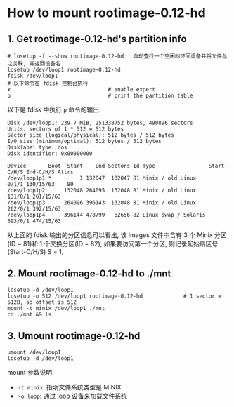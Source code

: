 # How to mount rootimage-0.12-hd

## 1. Get rootimage-0.12-hd's partition info
```shell
# losetup -f --show rootimage-0.12-hd   自动查找一个空闲的环回设备并将文件与之关联, 并返回设备名
losetup /dev/loop1 rootimage-0.12-hd
fdisk /dev/loop1
# 以下命令在 fdisk 控制台执行
x                               # enable expert
p                               # print the partition table
```

以下是 fdisk 中执行 `p` 命令的输出: 
```
Disk /dev/loop1: 239.7 MiB, 251338752 bytes, 490896 sectors
Units: sectors of 1 * 512 = 512 bytes
Sector size (logical/physical): 512 bytes / 512 bytes
I/O size (minimum/optimal): 512 bytes / 512 bytes
Disklabel type: dos
Disk identifier: 0x00000000

Device       Boot  Start    End Sectors Id Type                 Start-C/H/S End-C/H/S Attrs
/dev/loop1p1 *         1 132047  132047 81 Minix / old Linux          0/1/1 130/15/63    80
/dev/loop1p2      132048 264095  132048 81 Minix / old Linux        131/0/1 261/15/63 
/dev/loop1p3      264096 396143  132048 81 Minix / old Linux        262/0/1 392/15/63 
/dev/loop1p4      396144 478799   82656 82 Linux swap / Solaris     393/0/1 474/15/63 
```

从上面的 fdisk 输出的分区信息可以看出, 该 Images 文件中含有 3 个 Minix 分区(ID = 81)和 1 个交换分区(ID = 82), 如果要访问第一个分区, 则记录起始扇区号(Start-C/H/S) S = 1, 

## 2. Mount rootimage-0.12-hd to ./mnt

```shell
losetup -d /dev/loop1
losetup -o 512 /dev/loop1 rootimage-0.12-hd             # 1 sector = 512B, so offset is 512
mount -t minix /dev/loop1 ./mnt
cd ./mnt && ls
```

## 3. Umount rootimage-0.12-hd

```shell
umount /dev/loop1
losetup -d /dev/loop1
```

mount 参数说明: 

- `-t minix`: 指明文件系统类型是 MINIX
- `-o loop`: 通过 loop 设备来加载文件系统